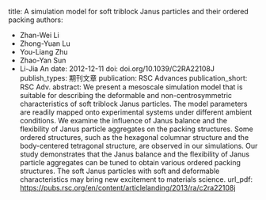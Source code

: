 title: A simulation model for soft triblock Janus particles and their ordered packing
authors:
- Zhan-Wei Li
- Zhong-Yuan Lu
- You-Liang Zhu
- Zhao-Yan Sun
- Li-Jia An
date: 2012-12-11
doi: doi.org/10.1039/C2RA22108J
publish_types: 期刊文章
publication: RSC Advances
publication_short: RSC Adv.
abstract: We present a mesoscale simulation model that is suitable for  describing the deformable and non-centrosymmetric characteristics of  soft triblock Janus particles. The model parameters are readily mapped  onto experimental systems under different ambient conditions. We examine  the influence of Janus balance and the flexibility of Janus particle  aggregates on the packing structures. Some ordered structures, such as  the hexagonal columnar structure and the body-centered tetragonal  structure, are observed in our simulations. Our study demonstrates that  the Janus balance and the flexibility of Janus particle aggregates can  be tuned to obtain various ordered packing structures. The soft Janus  particles with soft and deformable characteristics may bring new  excitement to materials science.
url_pdf: https://pubs.rsc.org/en/content/articlelanding/2013/ra/c2ra22108j
